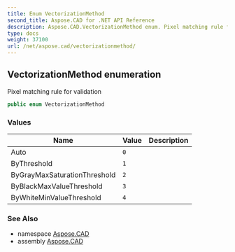 ```yaml
---
title: Enum VectorizationMethod
second_title: Aspose.CAD for .NET API Reference
description: Aspose.CAD.VectorizationMethod enum. Pixel matching rule for validation
type: docs
weight: 37100
url: /net/aspose.cad/vectorizationmethod/
---
```

## VectorizationMethod enumeration

Pixel matching rule for validation

```csharp
public enum VectorizationMethod
```

### Values

| Name | Value | Description |
| --- | --- | --- |
| Auto | `0` |  |
| ByThreshold | `1` |  |
| ByGrayMaxSaturationThreshold | `2` |  |
| ByBlackMaxValueThreshold | `3` |  |
| ByWhiteMinValueThreshold | `4` |  |

### See Also

* namespace [Aspose.CAD](../../aspose.cad/)
* assembly [Aspose.CAD](../../)


